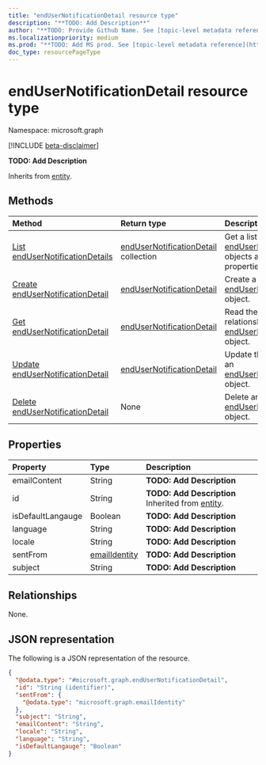 ```yaml
---
title: "endUserNotificationDetail resource type"
description: "**TODO: Add Description**"
author: "**TODO: Provide Github Name. See [topic-level metadata reference](https://aka.ms/msgo?pagePath=Document-APIs/Guidelines/Metadata)**"
ms.localizationpriority: medium
ms.prod: "**TODO: Add MS prod. See [topic-level metadata reference](https://aka.ms/msgo?pagePath=Document-APIs/Guidelines/Metadata)**"
doc_type: resourcePageType
---
```


# endUserNotificationDetail resource type

Namespace: microsoft.graph

[!INCLUDE [beta-disclaimer](../../includes/beta-disclaimer.md)]

**TODO: Add Description**


Inherits from [entity](../resources/entity.md).

## Methods
|Method|Return type|Description|
|:---|:---|:---|
|[List endUserNotificationDetails](../api/endusernotification-list-details.md)|[endUserNotificationDetail](../resources/endusernotificationdetail.md) collection|Get a list of the [endUserNotificationDetail](../resources/endusernotificationdetail.md) objects and their properties.|
|[Create endUserNotificationDetail](../api/endusernotification-post-details.md)|[endUserNotificationDetail](../resources/endusernotificationdetail.md)|Create a new [endUserNotificationDetail](../resources/endusernotificationdetail.md) object.|
|[Get endUserNotificationDetail](../api/endusernotificationdetail-get.md)|[endUserNotificationDetail](../resources/endusernotificationdetail.md)|Read the properties and relationships of an [endUserNotificationDetail](../resources/endusernotificationdetail.md) object.|
|[Update endUserNotificationDetail](../api/endusernotificationdetail-update.md)|[endUserNotificationDetail](../resources/endusernotificationdetail.md)|Update the properties of an [endUserNotificationDetail](../resources/endusernotificationdetail.md) object.|
|[Delete endUserNotificationDetail](../api/endusernotification-delete-details.md)|None|Delete an [endUserNotificationDetail](../resources/endusernotificationdetail.md) object.|

## Properties
|Property|Type|Description|
|:---|:---|:---|
|emailContent|String|**TODO: Add Description**|
|id|String|**TODO: Add Description** Inherited from [entity](../resources/entity.md).|
|isDefaultLangauge|Boolean|**TODO: Add Description**|
|language|String|**TODO: Add Description**|
|locale|String|**TODO: Add Description**|
|sentFrom|[emailIdentity](../resources/emailidentity.md)|**TODO: Add Description**|
|subject|String|**TODO: Add Description**|

## Relationships
None.

## JSON representation
The following is a JSON representation of the resource.
<!-- {
  "blockType": "resource",
  "keyProperty": "id",
  "@odata.type": "microsoft.graph.endUserNotificationDetail",
  "baseType": "microsoft.graph.entity",
  "openType": false
}
-->
``` json
{
  "@odata.type": "#microsoft.graph.endUserNotificationDetail",
  "id": "String (identifier)",
  "sentFrom": {
    "@odata.type": "microsoft.graph.emailIdentity"
  },
  "subject": "String",
  "emailContent": "String",
  "locale": "String",
  "language": "String",
  "isDefaultLangauge": "Boolean"
}
```

